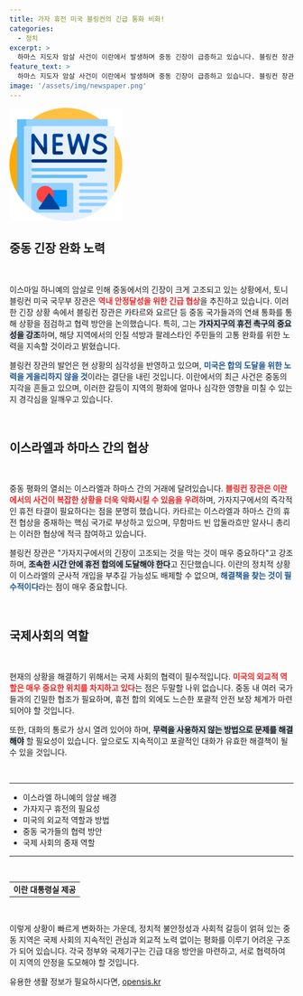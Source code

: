 ```yaml
---
title: 가자 휴전 미국 블링컨의 긴급 통화 비화!
categories:
  - 정치
excerpt: >
  하마스 지도자 암살 사건이 이란에서 발생하며 중동 긴장이 급증하고 있습니다. 블링컨 장관은 카타르와 요르단과의 통화에서 가자지구 휴전의 중요성을 강조하며 신속한 협상 필요성을 역설했습니다.
feature_text: >
  하마스 지도자 암살 사건이 이란에서 발생하며 중동 긴장이 급증하고 있습니다. 블링컨 장관은 카타르와 요르단과의 통화에서 가자지구 휴전의 중요성을 강조하며 신속한 협상 필요성을 역설했습니다.
image: '/assets/img/newspaper.png'
---
```


<p><img src="/assets/img/newspaper.png" alt="kimp 속보" /></p>

<h2 data-ke-size="size26">중동 긴장 완화 노력</h2>

<p data-ke-size="size16">&nbsp;</p>

<p>이스마일 하니예의 암살로 인해 중동에서의 긴장이 크게 고조되고 있는 상황에서, 토니 블링컨 미국 국무부 장관은 <b><span style="color: #ee2323;">역내 안정달성을 위한 긴급 협상</span></b>을 추진하고 있습니다. 이러한 긴장 상황 속에서 블링컨 장관은 카타르와 요르단 등 중동 국가들과의 연쇄 통화를 통해 상황을 점검하고 협력 방안을 논의했습니다. 특히, 그는 <b><span style="background-color: #21538527;">가자지구의 휴전 촉구의 중요성을 강조</span></b>하며, 해당 지역에서의 인질 석방과 팔레스타인 주민들의 고통 완화를 위한 노력을 지속할 것이라고 밝혔습니다.</p>

<p>블링컨 장관의 발언은 현 상황의 심각성을 반영하고 있으며, <b><span style="color: #1a5490;">미국은 합의 도달을 위한 노력을 게을리하지 않을 것</span></b>이라는 결단을 내린 것입니다. 이란에서의 최근 사건은 중동의 지각을 흔들고 있으며, 이러한 갈등이 지역의 평화에 얼마나 심각한 영향을 미칠 수 있는지 경각심을 일깨우고 있습니다. </p>

<p data-ke-size="size16">&nbsp;</p>

<h2 data-ke-size="size26">이스라엘과 하마스 간의 협상</h2>

<p data-ke-size="size16">&nbsp;</p>

<p>중동 평화의 열쇠는 이스라엘과 하마스 간의 거래에 달려있습니다. <b><span style="color: #ee2323;">블링컨 장관은 이란에서의 사건이 복잡한 상황을 더욱 악화시킬 수 있음을 우려</span></b>하며, 가자지구에서의 즉각적인 휴전 타결이 필요하다는 점을 분명히 했습니다. 카타르는 이스라엘과 하마스 간의 휴전 협상을 중재하는 핵심 국가로 부상하고 있으며, 무함마드 빈 압둘라흐만 알사니 총리는 이러한 협상에 적극 참여하고 있습니다.</p>

<p>블링컨 장관은 "가자지구에서의 긴장이 고조되는 것을 막는 것이 매우 중요하다"고 강조하며, <b><span style="background-color: #21538527;">조속한 시간 안에 휴전 합의에 도달해야 한다</span></b>고 진단했습니다. 이란의 정치적 상황이 이스라엘의 군사적 개입을 부추길 가능성도 배제할 수 없으며, <b><span style="color: #1a5490;">해결책을 찾는 것이 필수적이다</span></b>라는 점이 매우 중요합니다.</p>

<p data-ke-size="size16">&nbsp;</p>

<h2 data-ke-size="size26">국제사회의 역할</h2>

<p data-ke-size="size16">&nbsp;</p>

<p>현재의 상황을 해결하기 위해서는 국제 사회의 협력이 필수적입니다. <b><span style="color: #ee2323;">미국의 외교적 역할은 매우 중요한 위치를 차지하고 있다</span></b>는 점은 두말할 나위 없습니다. 중동 내 여러 국가들과의 긴밀한 협조가 필요하며, 휴전 합의 외에도 느슨한 포괄적 안전 보장 체계가 마련되어야 할 것입니다.</p>

<p>또한, 대화의 통로가 상시 열려 있어야 하며, <b><span style="background-color: #21538527;">무력을 사용하지 않는 방법으로 문제를 해결해야</span></b> 할 필요성이 있습니다. 앞으로도 지속적이고 포괄적인 대화가 유효한 해결책이 될 수 있을 것입니다.</p>

<p data-ke-size="size16">&nbsp;</p>

<hr />

<ul>
<li>이스라엘 하니예의 암살 배경</li>
<li>가자지구 휴전의 필요성</li>
<li>미국의 외교적 역할과 방법</li>
<li>중동 국가들의 협력 방안</li>
<li>국제 사회의 중재 역할</li>
</ul>

<hr />

<p data-ke-size="size16">&nbsp;</p>

<table style="width: 100%; border-collapse: collapse;">
<tr>
<td style="text-align: center; height: 17px;"><b>이란 대통령실 제공</b></td>
</tr>
</table>

<p data-ke-size="size16">&nbsp;</p>

<p>이렇게 상황이 빠르게 변화하는 가운데, 정치적 불안정성과 사회적 갈등이 얽혀 있는 중동 지역은 국제 사회의 지속적인 관심과 외교적 노력 없이는 평화를 이루기 어려운 구조가 되어 있습니다. 각국 정부와 국제기구는 긴급 대응 방안을 마련하고, 서로 협력하여 이 지역의 안정을 도모해야 할 것입니다.</p>
유용한 생활 정보가 필요하시다면, <a href="https://opensis.kr" rel="dofollow">opensis.kr</a>


